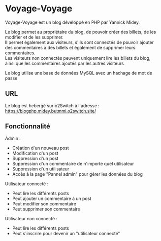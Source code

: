 # Voyage-Voyage

Voyage-Voyage est un blog développé en PHP par Yannick Midey.

Le blog permet au propriétaire du blog, de pouvoir créer des billets, de les modifier et de les supprimer.<br> Il permet également aux visiteurs, s'ils sont connectés de pouvoir ajouter des commentaires à des billets et également de supprimer leurs commentaires. <br> Les visiteurs non connectés peuvent uniquement lire les billets du blog, ainsi que les commentaires ajoutés par les autres visiteurs

Le blog utilise une base de données MySQL avec un hachage de mot de passe

## URL
Le blog est hebergé sur o2Switch à l'adresse : https://blogphp.midey.butmmi.o2switch.site/

## Fonctionnalité 

Admin : 
- Création d'un nouveau post
- Modification d'un post
- Suppression d'un post
- Suppression d'un commentaire de n'importe quel utilisateur
- Suppression d'un utilisateur
- Accès à la page "Pannel admin" pour gérer les données du blog

Utilisateur connecté : 
- Peut lire les différents posts
- Peut ajouter un commentaire à un post
- Peut modifier son commentaire
- Peut supprimer son commentaire

Utilisateur non connecté : 
- Peut lire les différents posts
- Peut s'inscrire pour devenir un "utilisateur connecté"

